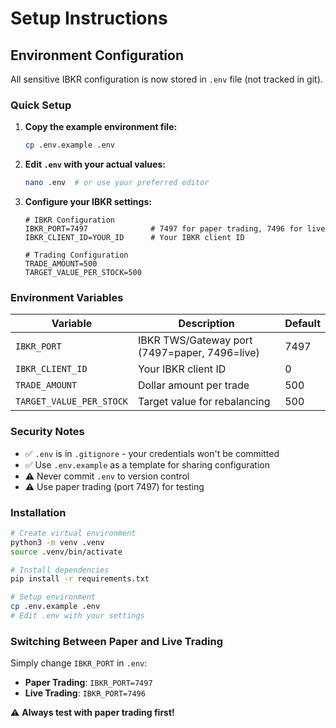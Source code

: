 # Setup Instructions

## Environment Configuration

All sensitive IBKR configuration is now stored in `.env` file (not tracked in git).

### Quick Setup

1. **Copy the example environment file:**
   ```bash
   cp .env.example .env
   ```

2. **Edit `.env` with your actual values:**
   ```bash
   nano .env  # or use your preferred editor
   ```

3. **Configure your IBKR settings:**
   ```env
   # IBKR Configuration
   IBKR_PORT=7497              # 7497 for paper trading, 7496 for live
   IBKR_CLIENT_ID=YOUR_ID      # Your IBKR client ID

   # Trading Configuration
   TRADE_AMOUNT=500
   TARGET_VALUE_PER_STOCK=500
   ```

### Environment Variables

| Variable | Description | Default |
|----------|-------------|---------|
| `IBKR_PORT` | IBKR TWS/Gateway port (7497=paper, 7496=live) | 7497 |
| `IBKR_CLIENT_ID` | Your IBKR client ID | 0 |
| `TRADE_AMOUNT` | Dollar amount per trade | 500 |
| `TARGET_VALUE_PER_STOCK` | Target value for rebalancing | 500 |

### Security Notes

- ✅ `.env` is in `.gitignore` - your credentials won't be committed
- ✅ Use `.env.example` as a template for sharing configuration
- ⚠️ Never commit `.env` to version control
- ⚠️ Use paper trading (port 7497) for testing

### Installation

```bash
# Create virtual environment
python3 -m venv .venv
source .venv/bin/activate

# Install dependencies
pip install -r requirements.txt

# Setup environment
cp .env.example .env
# Edit .env with your settings
```

### Switching Between Paper and Live Trading

Simply change `IBKR_PORT` in `.env`:
- **Paper Trading**: `IBKR_PORT=7497`
- **Live Trading**: `IBKR_PORT=7496`

⚠️ **Always test with paper trading first!**

